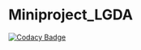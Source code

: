 # Miniproject_LGDA
[![Codacy Badge](https://api.codacy.com/project/badge/Grade/c164742255f14c54ade22759cdaa8ce6)](https://app.codacy.com/app/gayathrisai96/Miniproject_LGDA?utm_source=github.com&utm_medium=referral&utm_content=gayathrisai96/Miniproject_LGDA&utm_campaign=Badge_Grade_Dashboard)